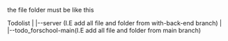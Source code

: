 the file folder must be like this


Todolist
|
|--server (I.E add all file and folder from with-back-end branch)
|
|--todo_forschool-main(I.E add all file and folder from main branch)
